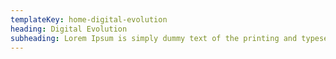```yaml
---
templateKey: home-digital-evolution
heading: Digital Evolution
subheading: Lorem Ipsum is simply dummy text of the printing and typesetting industry. Lorem Ipsum has been the industry's standard dummy text ever since the 1500s.
---
```

